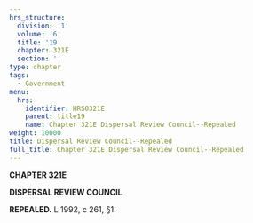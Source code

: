 ```yaml
---
hrs_structure:
  division: '1'
  volume: '6'
  title: '19'
  chapter: 321E
  section: ''
type: chapter
tags:
  - Government
menu:
  hrs:
    identifier: HRS0321E
    parent: title19
    name: Chapter 321E Dispersal Review Council--Repealed
weight: 10000
title: Dispersal Review Council--Repealed
full_title: Chapter 321E Dispersal Review Council--Repealed
---
```

**CHAPTER 321E**

**DISPERSAL REVIEW COUNCIL**

**REPEALED.** L 1992, c 261, §1.
